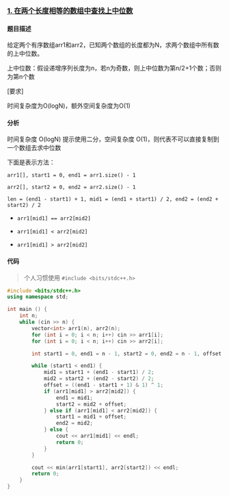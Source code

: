 ### [1. 在两个长度相等的数组中查找上中位数](https://www.nowcoder.com/practice/08588d568e164e0a9958b5d6a3c351f5?tpId=101&rp=1&ru=%2Fta%2Fprogrammer-code-interview-guide&qru=%2Fta%2Fprogrammer-code-interview-guide%2Fquestion-ranking)

#### 题目描述

给定两个有序数组arr1和arr2，已知两个数组的长度都为N，求两个数组中所有数的上中位数。

上中位数：假设递增序列长度为n，若n为奇数，则上中位数为第n/2+1个数；否则为第n个数

[要求]

时间复杂度为O(logN)，额外空间复杂度为O(1)

#### 分析

时间复杂度 O(logN) 提示使用二分，空间复杂度 O(1)，则代表不可以直接复制到一个数组去求中位数

下面是表示方法：

`arr1[], start1 = 0, end1 = arr1.size() - 1`

`arr2[], start2 = 0, end2 = arr2.size() - 1`

`len = (end1 - start1) + 1, mid1 = (end1 + start1) / 2, end2 = (end2 + start2) / 2`

- `arr1[mid1] == arr2[mid2]`
- `arr1[mid1] < arr2[mid2]`

- `arr1[mid1] > arr2[mid2]`

#### 代码

> 个人习惯使用 `#include <bits/stdc++.h>`

```cpp
#include <bits/stdc++.h>
using namespace std;

int main () {
    int n;
    while (cin >> n) {
        vector<int> arr1(n), arr2(n);
        for (int i = 0; i < n; i++) cin >> arr1[i];
        for (int i = 0; i < n; i++) cin >> arr2[i];

        int start1 = 0, end1 = n - 1, start2 = 0, end2 = n - 1, offset, mid1, mid2;

        while (start1 < end1) {
            mid1 = start1 + (end1 - start1) / 2;
            mid2 = start2 + (end2 - start2) / 2;
            offset = ((end1 - start1 + 1) & 1) ^ 1;
            if (arr1[mid1] > arr2[mid2]) {
                end1 = mid1;
                start2 = mid2 + offset;
            } else if (arr1[mid1] < arr2[mid2]) {
                start1 = mid1 + offset;
                end2 = mid2;
            } else {
                cout << arr1[mid1] << endl;
                return 0;
            }
        }

        cout << min(arr1[start1], arr2[start2]) << endl;
        return 0;
    }
}
```

